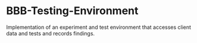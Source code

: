 # BBB-Testing-Environment
Implementation of an experiment and test environment that accesses client data and tests and records findings. 
